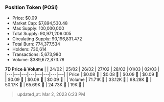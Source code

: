 
  ### Position Token (POSI)
  - Price: $0.09
  - Market Cap: $7,894,530.48
  - Max Supply: 100,000,000
  - Total Supply: 90,971,209.005
  - Circulating Supply: 90,196,831.472
  - Total Burn: 774,377.534
  - Holders: 730,614
  - Transactions: 5,673,980
  - Volume: $389,672,873.78

  **7D Price & Volume**
  | | 24&#x2F;02 | 25&#x2F;02 | 26&#x2F;02 | 27&#x2F;02 | 28&#x2F;02 | 01&#x2F;03 | 02&#x2F;03 |
  |---|---|---|---|---|---|---|---|
  | Price | $0.08 🔻 | $0.08 🚀 | $0.09 🚀 | $0.09 🔻 | $0.09 🚀 | $0.09 🚀 | $0.09 🔻 |
  | Volume | 71.71K 🚀 | 33.12K 🔻 | 98.28K 🚀 | 50.17K 🔻 | 65.69K 🚀 | 24.73K 🔻 | 19K 🔻 |

  > updated_at: Mar 2, 2023 6:23 PM
